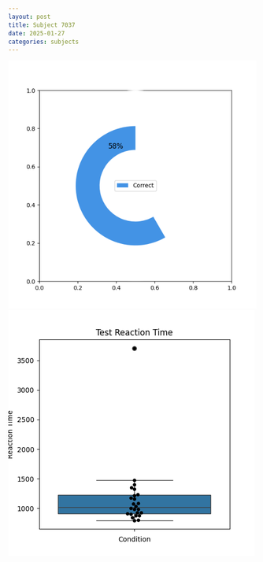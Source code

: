 ```yaml
---
layout: post
title: Subject 7037
date: 2025-01-27
categories: subjects
---
```


![](data/7037/run-10/7037_FN_acc_test.png)
![](data/7037/run-10/7037_FN_rt.png)
